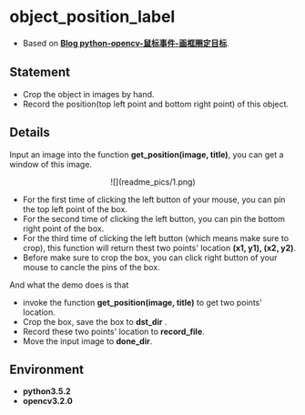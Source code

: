 # object_position_label

- Based on [**Blog python-opencv-鼠标事件-画框圈定目标**](http://blog.csdn.net/lql0716/article/details/54174293).

## Statement
- Crop the object  in images by hand.
- Record the position(top left point and bottom right point) of this object.

## Details
Input an image into the function **get_position(image, title)**,  you can get a window of this image. 

<center> ![](readme_pics/1.png) </center>

- For the first time of clicking the left button of your mouse, you can pin the top left point of the box.
- For the second time of clicking the left button, you can pin the bottom right point of the box.
- For the third time of clicking the left button (which means make sure to crop), this function will return thest two points' location **(x1, y1), (x2, y2)**.
- Before make sure to crop the box, you can click right button of your mouse to cancle the pins of the box.

And what the demo does is that 

- invoke the function **get_position(image, title)**  to get two points' location.
- Crop the box, save the box to  **dst_dir** .
- Record these two points' location to **record_file**.
- Move the input image to **done_dir**.


## Environment
- **python3.5.2**
- **opencv3.2.0**

